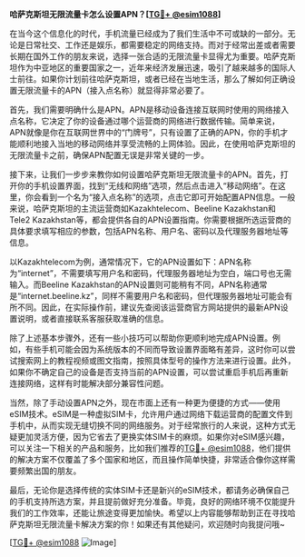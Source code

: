 **哈萨克斯坦无限流量卡怎么设置APN？[[TG💪+ @esim1088](https://t.me/s/esim1088)]**

在当今这个信息化的时代，手机流量已经成为了我们生活中不可或缺的一部分。无论是日常社交、工作还是娱乐，都需要稳定的网络支持。而对于经常出差或者需要长期在国外工作的朋友来说，选择一张合适的无限流量卡显得尤为重要。哈萨克斯坦作为中亚地区的重要国家之一，近年来经济发展迅速，吸引了越来越多的国际人士前往。如果你计划前往哈萨克斯坦，或者已经在当地生活，那么了解如何正确设置无限流量卡的APN（接入点名称）就显得非常必要了。

首先，我们需要明确什么是APN。APN是移动设备连接互联网时使用的网络接入点名称，它决定了你的设备通过哪个运营商的网络进行数据传输。简单来说，APN就像是你在互联网世界中的“门牌号”，只有设置了正确的APN，你的手机才能顺利地接入当地的移动网络并享受流畅的上网体验。因此，在使用哈萨克斯坦的无限流量卡之前，确保APN配置无误是非常关键的一步。

接下来，让我们一步步来教你如何设置哈萨克斯坦无限流量卡的APN。首先，打开你的手机设置界面，找到“无线和网络”选项，然后点击进入“移动网络”。在这里，你会看到一个名为“接入点名称”的选项，点击它即可开始配置APN信息。一般来说，哈萨克斯坦的主流运营商如Kazakhtelecom、Beeline Kazakhstan和Tele2 Kazakhstan等，都会提供各自的APN设置指南。你需要根据所选运营商的具体要求填写相应的参数，包括APN名称、用户名、密码以及代理服务器地址等信息。

以Kazakhtelecom为例，通常情况下，它的APN设置如下：APN名称为“internet”，不需要填写用户名和密码，代理服务器地址为空白，端口号也无需输入。而Beeline Kazakhstan的APN设置则可能稍有不同，APN名称通常是“internet.beeline.kz”，同样不需要用户名和密码，但代理服务器地址可能会有所不同。因此，在实际操作前，建议先查阅该运营商官方网站提供的最新APN设置说明，或者直接联系客服获取准确的信息。

除了上述基本步骤外，还有一些小技巧可以帮助你更顺利地完成APN设置。例如，有些手机可能会因为系统版本的不同而导致设置界面略有差异，这时你可以尝试搜索网上的教程视频或图文指南，按照具体型号的操作方法来进行设置。此外，如果你不确定自己的设备是否支持当前的APN设置，可以尝试重启手机后再重新连接网络，这样有时能解决部分兼容性问题。

当然，除了手动设置APN之外，现在市面上还有一种更为便捷的方式——使用eSIM技术。eSIM是一种虚拟SIM卡，允许用户通过网络下载运营商的配置文件到手机中，从而实现无缝切换不同的网络服务。对于经常旅行的人来说，这种方式无疑更加灵活方便，因为它省去了更换实体SIM卡的麻烦。如果你对eSIM感兴趣，可以关注一下相关的产品和服务，比如我们推荐的[TG💪+ @esim1088](https://t.me/s/esim1088)，他们提供的解决方案不仅覆盖了多个国家和地区，而且操作简单快捷，非常适合像你这样需要频繁出国的朋友。

最后，无论你是选择传统的实体SIM卡还是新兴的eSIM技术，都请务必确保自己的手机支持所选方案，并且提前做好充分准备。毕竟，良好的网络环境不仅能提升我们的工作效率，还能让旅途变得更加愉快。希望以上内容能够帮助到正在寻找哈萨克斯坦无限流量卡解决方案的你！如果还有其他疑问，欢迎随时向我提问哦~

[[TG💪+ @esim1088](https://t.me/s/esim1088) ![Image](https://i.postimg.cc/4NQfJmqS/Snipaste-2025-05-13-00-14-12.png)]